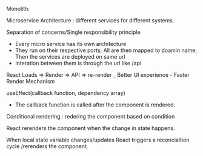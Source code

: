 Monolith: 

Microservice Architecture : different services for different systems.

Separation of concerns/Single responsibility principle
 - Every micro service has its own architecture
 - They run on their respective ports; All are then mapped to doamin name; Then the services are deployed on same url
 - Interation between them is through the url  like /api

 React 
     Loads => Render => API => re-render
     _ Better UI experience
     - Faster Render Mechanism

useEffect(callback function, dependency array)
 - The callback function is called after the component is rendered.

 Conditional rendering : redering the component based on condition

 React rerenders the component when the change in state happens.

 When local state variable changes/updates React triggers a reconcialtion cycle /rerenders the component.